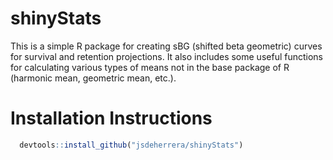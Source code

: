 # shinyStats

This is a simple R package for creating sBG (shifted beta geometric) curves for survival and retention projections.  It also includes some useful functions for calculating various types of means not in the base package of R (harmonic mean, geometric mean, etc.).  

# Installation Instructions

```r
  devtools::install_github("jsdeherrera/shinyStats")
```
